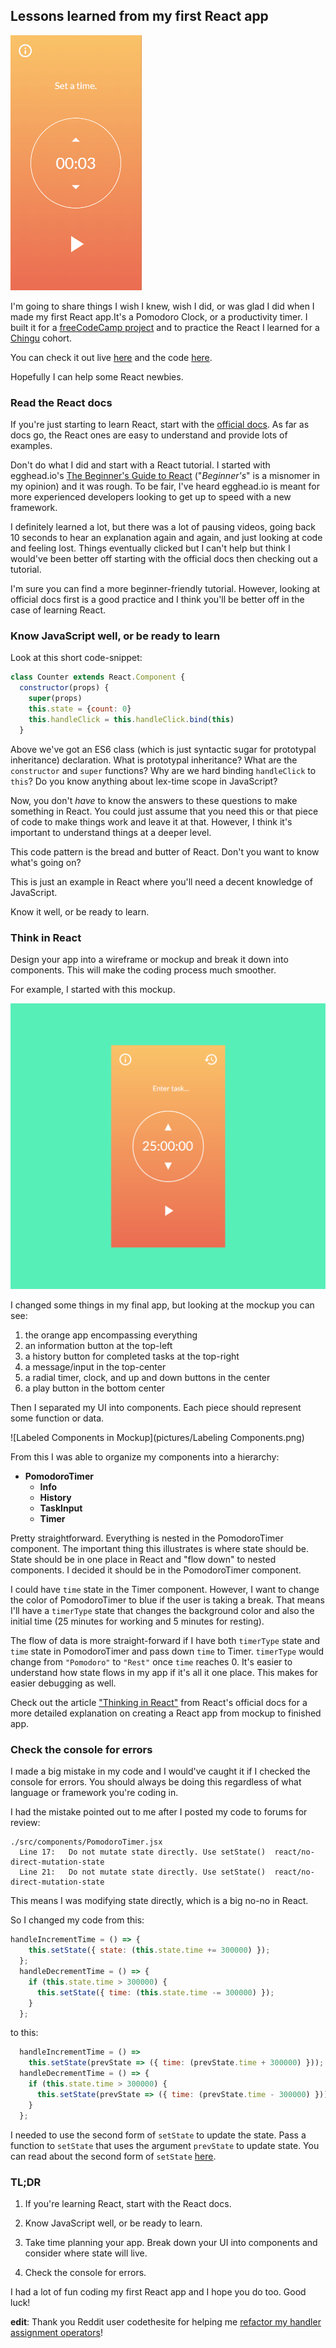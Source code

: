## Lessons learned from my first React app

![React Transition Group Animations](gifs/ReactTransitionGroupAnimationsSmall.gif)

I'm going to share things I wish I knew, wish I did, or was glad I did when I made my first React app.It's a Pomodoro Clock, or a productivity timer. I built it for a [freeCodeCamp project](https://learn.freecodecamp.org/front-end-libraries/front-end-libraries-projects/build-a-pomodoro-clock/) and to practice the React I learned for a [Chingu](https://chingu.io/) cohort.

You can check it out live [here](https://ellereeeee-pomodoro-clock.netlify.com/) and the code [here](https://github.com/ellereeeee/pomodoro-clock).

Hopefully I can help some React newbies.

### Read the React docs

If you're just starting to learn React, start with the [official docs](https://reactjs.org/docs/hello-world.html). As far as docs go, the React ones are easy to understand and provide lots of examples.

Don't do what I did and start with a React tutorial. I started with egghead.io's [The Beginner's Guide to React](https://egghead.io/courses/the-beginner-s-guide-to-react) ("_Beginner's_" is a misnomer in my opinion) and it was rough. To be fair, I've heard egghead.io is meant for more experienced developers looking to get up to speed with a new framework.


I definitely learned a lot, but there was a lot of pausing videos, going back 10 seconds to hear an explanation again and again, and just looking at code and feeling lost. Things eventually clicked but I can't help but think I would've been better off starting with the official docs then checking out a tutorial. 

 I'm sure you can find a more beginner-friendly tutorial. However, looking at official docs first is a good practice and I think you'll be better off in the case of learning React.

### Know JavaScript well, or be ready to learn

Look at this short code-snippet:

```jsx
class Counter extends React.Component {
  constructor(props) {
    super(props)
    this.state = {count: 0}
    this.handleClick = this.handleClick.bind(this)
  }
```

Above we've got an ES6 class (which is just syntactic sugar for prototypal inheritance) declaration. What is prototypal inheritance? What are the `constructor` and `super` functions? Why are we hard binding  `handleClick` to `this`? Do you know anything about lex-time scope in JavaScript?

Now, you don't _have_ to know the answers to these questions to make something in React. You could just assume that you need this or that piece of code to make things work and leave it at that. However, I think it's important to understand things at a deeper level.

This code pattern is the bread and butter of React. Don't you want to know what's going on? 

This is just an example in React where you'll need a decent knowledge of JavaScript. 

Know it well, or be ready to learn.


### Think in React

Design your app into a wireframe or mockup and break it down into components. This will make the coding process much smoother.

For example, I started with this mockup.

![Initial Mock Up](pictures/PomodoroMockup.png)

I changed some things in my final app, but looking at the mockup you can see:

1. the orange app encompassing everything
2. an information button at the top-left
3. a history button for completed tasks at the top-right
4. a message/input in the top-center
5. a radial timer, clock, and up and down buttons in the center
6. a play button in the bottom center

Then I separated my UI into components. Each piece should represent some function or data.

![Labeled Components in Mockup](pictures/Labeling Components.png)

From this I was able to organize my components into a hierarchy:

- **PomodoroTimer**
  - **Info**
  - **History**
  - **TaskInput**
  - **Timer**

Pretty straightforward. Everything is nested in the PomodoroTimer component. The important thing this illustrates is where state should be. State should be in one place in React and "flow down" to nested components. I decided it should be in the PomodoroTimer component.

I could have `time` state in the Timer component. However, I want to change the color of PomodoroTimer to blue if the user is taking a break. That means I'll have a `timerType` state that changes the background color and also the initial time (25 minutes for working and 5 minutes for resting). 

The flow of data is more straight-forward if I have both `timerType` state and `time` state in PomodoroTimer and pass down `time` to Timer. `timerType` would change from `"Pomodoro"` to `"Rest"` once `time` reaches 0. It's easier to understand how state flows in my app if it's all it one place. This makes for easier debugging as well.

Check out the article ["Thinking in React"](https://reactjs.org/docs/thinking-in-react.html) from React's official docs for a more detailed explanation on creating a React app from mockup to finished app.

### Check the console for errors

I made a big mistake in my code and I would've caught it if I checked the console for errors. You should always be doing this regardless of what language or framework you're coding in. 

I had the mistake pointed out to me after I posted my code to forums for review:

```
./src/components/PomodoroTimer.jsx
  Line 17:   Do not mutate state directly. Use setState()  react/no-direct-mutation-state
  Line 21:   Do not mutate state directly. Use setState()  react/no-direct-mutation-state
```

This means I was modifying state directly, which is a big no-no in React.

So I changed my code from this:

```jsx
handleIncrementTime = () => {
    this.setState({ state: (this.state.time += 300000) });
  };
  handleDecrementTime = () => {
    if (this.state.time > 300000) {
      this.setState({ time: (this.state.time -= 300000) });
    }
  };
```

to this:

```jsx
  handleIncrementTime = () =>
    this.setState(prevState => ({ time: (prevState.time + 300000) }));
  handleDecrementTime = () => {
    if (this.state.time > 300000) {
      this.setState(prevState => ({ time: (prevState.time - 300000) }));
    }
  };
```

I needed to use the second form of `setState` to update the state. Pass a function to `setState` that uses the argument `prevState` to update state. You can read about the second form of `setState` [here](https://reactjs.org/docs/state-and-lifecycle.html).

### TL;DR

1) If you're learning React, start with the React docs.

2) Know JavaScript well, or be ready to learn.

3) Take time planning your app. Break down your UI into components and consider where state will live.

4) Check the console for errors.

I had a lot of fun coding my first React app and I hope you do too. Good luck!

**edit**: Thank you Reddit user codethesite for helping me [refactor my handler assignment operators](https://www.reddit.com/r/reactjs/comments/8tinqo/lessons_learned_from_my_first_react_app/e18vqtw/)!